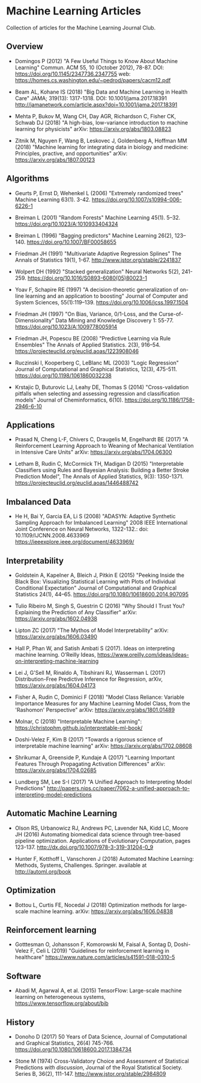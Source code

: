 # Machine Learning Articles
Collection of articles for the Machine Learning Journal Club. 

## Overview

* Domingos P (2012) "A Few Useful Things to Know About Machine Learning" Commun. ACM 55, 10 (October 2012), 78-87. DOI: https://doi.org/10.1145/2347736.2347755 web: https://homes.cs.washington.edu/~pedrod/papers/cacm12.pdf

* Beam AL, Kohane IS (2018) "Big Data and Machine Learning in Health Care" JAMA; 319(13): 1317-1318. DOI: 10.1001/jama.2017.18391 http://jamanetwork.com/article.aspx?doi=10.1001/jama.2017.18391

* Mehta P, Bukov M, Wang CH, Day AGR, Richardson C, Fisher CK, Schwab DJ (2018) "A high-bias, low-variance introduction to machine learning for physicists" arXiv: https://arxiv.org/abs/1803.08823

* Zitnik M, Nguyen F, Wang B, Leskovec J, Goldenberg A, Hoffman MM (2018) "Machine learning for integrating data in biology and medicine: Principles, practive, and opportunities" arXiv: https://arxiv.org/abs/1807.00123

## Algorithms

* Geurts P, Ernst D, Wehenkel L (2006) "Extremely randomized trees" Machine Learning 63(1). 3-42. https://doi.org/10.1007/s10994-006-6226-1

* Breiman L (2001) "Random Forests" Machine Learning 45(1). 5–32. https://doi.org/10.1023/A:1010933404324

* Breiman L (1996) "Bagging predictors" Machine Learning 26(2), 123–140.  https://doi.org/10.1007/BF00058655

* Friedman JH (1991) "Multivariate Adaptive Regression Splines" The Annals of Statistics 19(1), 1-67. http://www.jstor.org/stable/2241837

* Wolpert DH (1992) "Stacked generalization" Neural Networks 5(2), 241-259. https://doi.org/10.1016/S0893-6080(05)80023-1

* Yoav F, Schapire RE (1997) "A decision-theoretic generalization of on-line learning and an application to boosting" Journal of Computer and System Sciences, 55(1):119–139. https://doi.org/10.1006/jcss.1997.1504

* Friedman JH (1997) "On Bias, Variance, 0/1-Loss, and the Curse-of-Dimensionality" Data Mining and Knowledge Discovery  1: 55-77. https://doi.org/10.1023/A:1009778005914

* Friedman JH, Popescu BE (2008) "Predictive Learning via Rule Ensembles" The Annals of Applied Statistics.  2(3), 916–54. https://projecteuclid.org/euclid.aoas/1223908046

* Ruczinski I, Kooperberg C, LeBlanc ML (2003) "Logic Regression" Journal of Computational and Graphical Statistics, 12(3), 475-511. https://doi.org/10.1198/1061860032238

* Krstajic D, Buturovic LJ, Leahy DE, Thomas S (2014) "Cross-validation pitfalls when selecting and assessing regression and classification models" Journal of Cheminformatics, 6(10). https://doi.org/10.1186/1758-2946-6-10

## Applications

* Prasad N, Cheng L-F, Chivers C, Draugelis M, Engelhardt BE (2017) "A Reinforcement Learning Approach to Weaning of Mechanical Ventilation in Intensive Care Units" arXiv: https://arxiv.org/abs/1704.06300

* Letham B, Rudin C, McCormick TH, Madigan D (2015) "Interpretable Classifiers using Rules and Bayesian Analysis: Building a Better Stroke Prediction Model", The Annals of Applied Statistics, 9(3): 1350-1371. https://projecteuclid.org/euclid.aoas/1446488742

## Imbalanced Data

* He H, Bai Y, Garcia EA, Li S (2008) "ADASYN: Adaptive Synthetic Sampling Approach for Imbalanced Learning"  2008 IEEE International Joint Conference on Neural Networks, 1322-132.: doi: 10.1109/IJCNN.2008.4633969 https://ieeexplore.ieee.org/document/4633969/

## Interpretability

* Goldstein A, Kapelner A, Bleich J, Pitkin E (2015) "Peeking Inside the Black Box: Visualizing Statistical Learning with Plots of Individual Conditional Expectation" Journal of Computational and Graphical Statistics 24(1), 44–65. https://doi.org/10.1080/10618600.2014.907095

* Tulio Ribeiro M, Singh S, Guestrin C (2016) "Why Should I Trust You? Explaining the Prediction of Any Classifier" arXiv: https://arxiv.org/abs/1602.04938

* Lipton ZC (2017) "The Mythos of Model Interpretability" arXiv: https://arxiv.org/abs/1606.03490

* Hall P, Phan W, and Satish Ambati S (2017). Ideas on interpreting machine learning. O’Reilly Ideas, https://www.oreilly.com/ideas/ideas-on-interpreting-machine-learning

* Lei J, G'Sell M, Rinaldo A, Tibshirani RJ, Wasserman L (2017) Distribution-Free Predictive Inference for Regression, arXiv, https://arxiv.org/abs/1604.04173

* Fisher A, Rudin C, Dominici F (2018) "Model Class Reliance: Variable Importance Measures for any Machine Learning Model Class, from the 'Rashomon' Perspective" arXiv: https://arxiv.org/abs/1801.01489

* Molnar, C (2018) "Interpretable Machine Learning": https://christophm.github.io/interpretable-ml-book/

* Doshi-Velez F, Kim B (2017) "Towards a rigorous science of interpretable machine learning" arXiv: https://arxiv.org/abs/1702.08608

* Shrikumar A, Greenside P, Kundaje A (2017) "Learning Important Features Through Propagating Activation Differences" arXiv: https://arxiv.org/abs/1704.02685

* Lundberg SM, Lee S-I (2017) "A Unified Approach to Interpreting Model Predictions" http://papers.nips.cc/paper/7062-a-unified-approach-to-interpreting-model-predictions


## Automatic Machine Learning

* Olson RS, Urbanowicz RJ, Andrews PC, Lavender NA, Kidd LC, Moore JH (2016) Automating biomedical data science through tree-based pipeline optimization. Applications of Evolutionary Computation, pages 123-137. http://dx.doi.org/10.1007/978-3-319-31204-0_9

* Hunter F, Kotthoff L, Vanschoren J (2018) Automated Machine Learning: Methods, Systems, Challenges. Springer. available at http://automl.org/book

## Optimization

* Bottou L, Curtis FE, Nocedal J (2018) Optimization methods for large-scale machine learning. arXiv: https://arxiv.org/abs/1606.04838

## Reinforcement learning

* Gotttesman O, Johansson F, Komorowski M, Faisal A, Sontag D, Doshi-Velez F, Celi L (2019) "Guidelines for reinforcement learning in healthcare" https://www.nature.com/articles/s41591-018-0310-5

## Software

* Abadi M, Agarwal A, et al. (2015) TensorFlow: Large-scale machine learning on heterogeneous systems,
https://www.tensorflow.org/about/bib

## History

* Donoho D (2017) 50 Years of Data Science, Journal of Computational and Graphical Statistics, 26(4) 745-766. https://doi.org/10.1080/10618600.2017.1384734

* Stone M (1974) Cross-Validatory Choice and Assessment of Statistical Predictions *with discussion*, Journal of the Royal Statistical Society. Series B, 36(2), 111-147. http://www.jstor.org/stable/2984809

